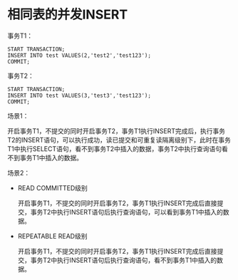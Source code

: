# 相同表的并发INSERT<a name="ZH-CN_TOPIC_0289899992"></a>

事务T1：

```
START TRANSACTION;
INSERT INTO test VALUES(2,'test2','test123');
COMMIT;
```

事务T2：

```
START TRANSACTION;
INSERT INTO test VALUES(3,'test3','test123');
COMMIT;
```

场景1：

开启事务T1，不提交的同时开启事务T2，事务T1执行INSERT完成后，执行事务T2的INSERT语句，可以执行成功，读已提交和可重复读隔离级别下，此时在事务T1中执行SELECT语句，看不到事务T2中插入的数据，事务T2中执行查询语句看不到事务T1中插入的数据。

场景2：

-   READ COMMITTED级别

    开启事务T1，不提交的同时开启事务T2，事务T1执行INSERT完成后直接提交，事务T2中执行INSERT语句后执行查询语句，可以看到事务T1中插入的数据。

-   REPEATABLE READ级别

    开启事务T1，不提交的同时开启事务T2，事务T1执行INSERT完成后直接提交，事务T2中执行INSERT语句后执行查询语句，看不到事务T1中插入的数据。



